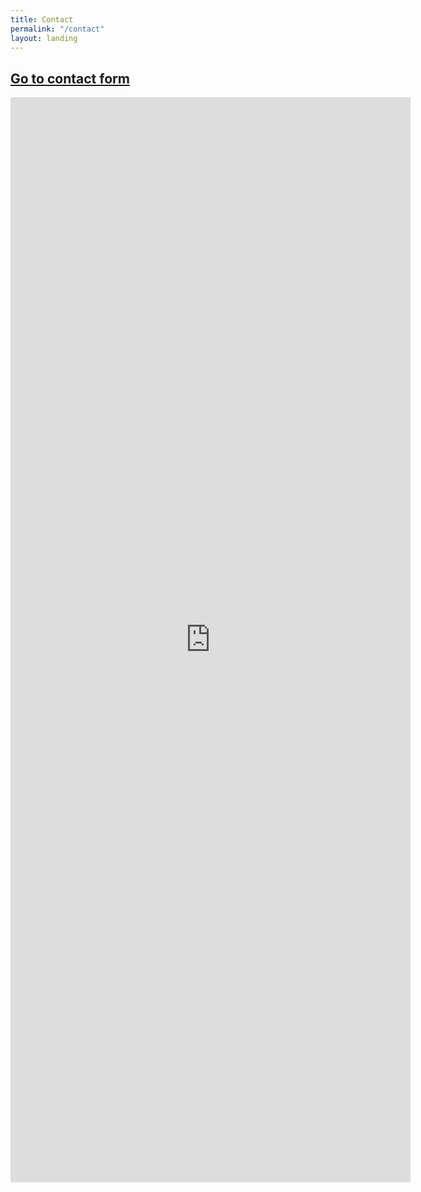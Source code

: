 ```yaml
---
title: Contact
permalink: "/contact"
layout: landing
---
```


<h2 class="show-mobile-below"><a href="https://docs.google.com/forms/d/e/1FAIpQLScNOVsFxeBc1VMpl32I51OfPVwiTwZFu1DJXX9CNhIll1nNcA/viewform?usp=sf_link">Go to contact form</a></h2>
<iframe class="show-tablet-above" src="https://docs.google.com/forms/d/e/1FAIpQLScNOVsFxeBc1VMpl32I51OfPVwiTwZFu1DJXX9CNhIll1nNcA/viewform?embedded=true" width="640" height="1736" frameborder="0" marginheight="0" marginwidth="0">Loading...</iframe>
